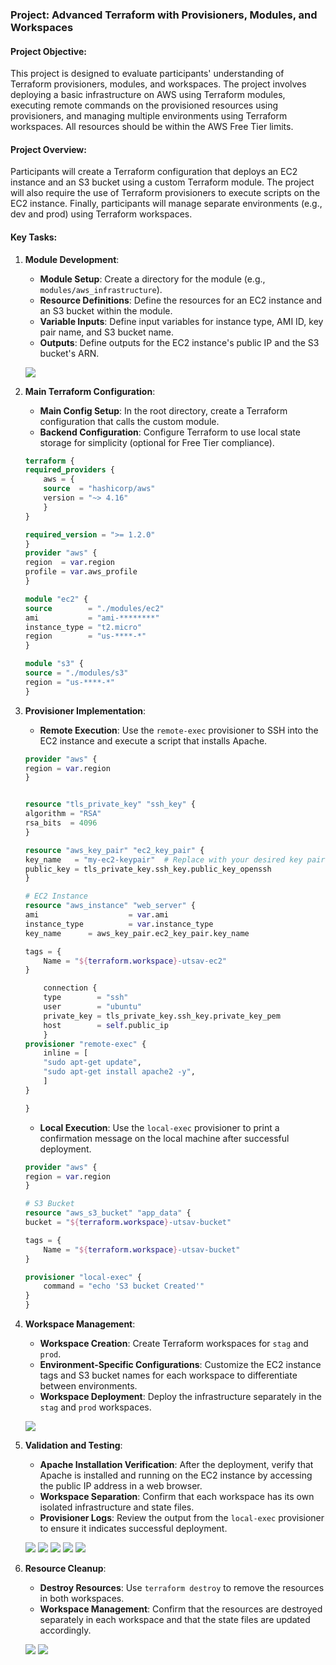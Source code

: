 ### **Project: Advanced Terraform with Provisioners, Modules, and Workspaces**

#### **Project Objective:**

This project is designed to evaluate participants' understanding of Terraform provisioners, modules, and workspaces. The project involves deploying a basic infrastructure on AWS using Terraform modules, executing remote commands on the provisioned resources using provisioners, and managing multiple environments using Terraform workspaces. All resources should be within the AWS Free Tier limits.

#### **Project Overview:**

Participants will create a Terraform configuration that deploys an EC2 instance and an S3 bucket using a custom Terraform module. The project will also require the use of Terraform provisioners to execute scripts on the EC2 instance. Finally, participants will manage separate environments (e.g., dev and prod) using Terraform workspaces.

#### **Key Tasks:**

1. **Module Development**:  
   * **Module Setup**: Create a directory for the module (e.g., `modules/aws_infrastructure`).  
   * **Resource Definitions**: Define the resources for an EC2 instance and an S3 bucket within the module.  
   * **Variable Inputs**: Define input variables for instance type, AMI ID, key pair name, and S3 bucket name.  
   * **Outputs**: Define outputs for the EC2 instance's public IP and the S3 bucket's ARN.  

    ![](./media/7.png)

2. **Main Terraform Configuration**:  
   * **Main Config Setup**: In the root directory, create a Terraform configuration that calls the custom module.  
   * **Backend Configuration**: Configure Terraform to use local state storage for simplicity (optional for Free Tier compliance).  

    ```tf
    terraform {
    required_providers {
        aws = {
        source  = "hashicorp/aws"
        version = "~> 4.16"
        }
    }

    required_version = ">= 1.2.0"
    }
    provider "aws" {
    region  = var.region
    profile = var.aws_profile
    }

    module "ec2" {
    source        = "./modules/ec2"
    ami           = "ami-********"
    instance_type = "t2.micro"
    region        = "us-****-*"
    }

    module "s3" {
    source = "./modules/s3"
    region = "us-****-*"
    }
    ```

3. **Provisioner Implementation**:  
   * **Remote Execution**: Use the `remote-exec` provisioner to SSH into the EC2 instance and execute a script that installs Apache.  

    ```tf
    provider "aws" {
    region = var.region
    }


    resource "tls_private_key" "ssh_key" {
    algorithm = "RSA"
    rsa_bits  = 4096
    }

    resource "aws_key_pair" "ec2_key_pair" {
    key_name   = "my-ec2-keypair"  # Replace with your desired key pair name
    public_key = tls_private_key.ssh_key.public_key_openssh
    }

    # EC2 Instance
    resource "aws_instance" "web_server" {
    ami                    = var.ami
    instance_type          = var.instance_type
    key_name      = aws_key_pair.ec2_key_pair.key_name
    
    tags = {
        Name = "${terraform.workspace}-utsav-ec2"
    }

        connection {
        type        = "ssh"
        user        = "ubuntu"  
        private_key = tls_private_key.ssh_key.private_key_pem
        host        = self.public_ip
        }
    provisioner "remote-exec" {
        inline = [
        "sudo apt-get update",
        "sudo apt-get install apache2 -y",
        ]
    }

    }
    ```

   * **Local Execution**: Use the `local-exec` provisioner to print a confirmation message on the local machine after successful deployment.  

    ```tf
    provider "aws" {
    region = var.region
    }

    # S3 Bucket
    resource "aws_s3_bucket" "app_data" {
    bucket = "${terraform.workspace}-utsav-bucket"

    tags = {
        Name = "${terraform.workspace}-utsav-bucket" 
    }

    provisioner "local-exec" {
        command = "echo 'S3 bucket Created'"
    }
    }
    ```

4. **Workspace Management**:  
   * **Workspace Creation**: Create Terraform workspaces for `stag` and `prod`.  
   * **Environment-Specific Configurations**: Customize the EC2 instance tags and S3 bucket names for each workspace to differentiate between environments.  
   * **Workspace Deployment**: Deploy the infrastructure separately in the `stag` and `prod` workspaces.  

    ![](./media/2.png)

5. **Validation and Testing**:  
   * **Apache Installation Verification**: After the deployment, verify that Apache is installed and running on the EC2 instance by accessing the public IP address in a web browser.  
   * **Workspace Separation**: Confirm that each workspace has its own isolated infrastructure and state files.  
   * **Provisioner Logs**: Review the output from the `local-exec` provisioner to ensure it indicates successful deployment.  

    ![](./media/1.png)
    ![](./media/3.png)
    ![](./media/4.png)
    ![](./media/5.png)
    ![](./media/6.png)

6. **Resource Cleanup**:  
   * **Destroy Resources**: Use `terraform destroy` to remove the resources in both workspaces.  
   * **Workspace Management**: Confirm that the resources are destroyed separately in each workspace and that the state files are updated accordingly. 

   ![](./media/9.png)
   ![](./media/10.png)

